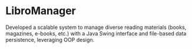 # LibroManager
Developed a scalable system to manage diverse reading materials (books, magazines, e-books, etc.) with a Java Swing interface and file-based data persistence, leveraging OOP design.
